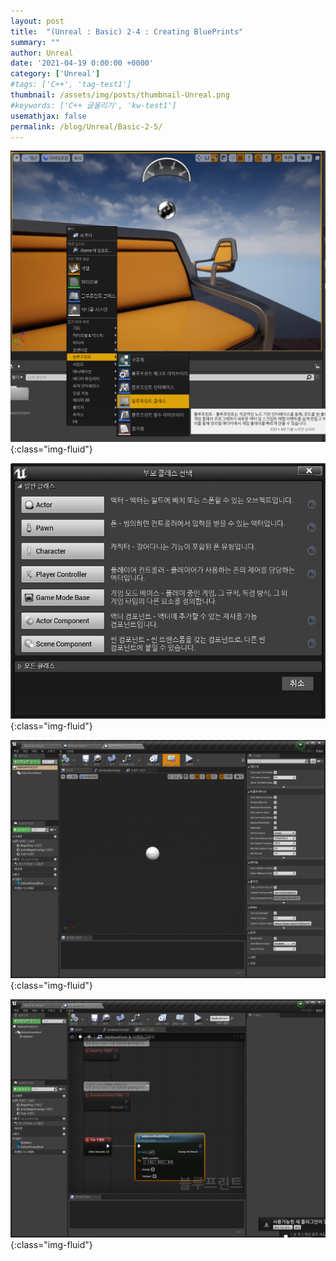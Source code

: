 ```yaml
---
layout: post
title:  "(Unreal : Basic) 2-4 : Creating BluePrints"
summary: ""
author: Unreal
date: '2021-04-19 0:00:00 +0000'
category: ['Unreal']
#tags: ['C++', 'tag-test1']
thumbnail: /assets/img/posts/thumbnail-Unreal.png
#keywords: ['C++ 글올리기', 'kw-test1']
usemathjax: false
permalink: /blog/Unreal/Basic-2-5/
---
```


![](/assets/img/posts/Unreal/basic-2-5-1.png){:class="img-fluid"}

![](/assets/img/posts/Unreal/basic-2-5-2.png){:class="img-fluid"}

![](/assets/img/posts/Unreal/basic-2-5-3.png){:class="img-fluid"}

![](/assets/img/posts/Unreal/basic-2-5-4.png){:class="img-fluid"}